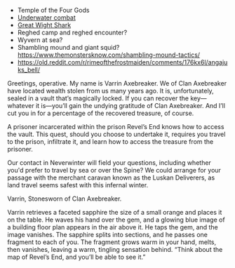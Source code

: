 - Temple of the Four Gods
- [Underwater combat](https://rpgbot.net/dnd5/how-to-play/underwater-combat/)
- [Great Wight Shark](https://i.pinimg.com/originals/97/83/f9/9783f9319396976f0717f284d6e62eaf.jpg)
- Reghed camp and reghed encounter?
- Wyvern at sea?
- Shambling mound and giant squid? https://www.themonstersknow.com/shambling-mound-tactics/
- https://old.reddit.com/r/rimeofthefrostmaiden/comments/176kx6l/angajuks_bell/


Greetings, operative. My name is Varrin Axebreaker. We of Clan Axebreaker have located wealth stolen from us many years ago. It is, unfortunately, sealed in a vault that’s magically locked. If you can recover the key—whatever it is—you’ll gain the undying gratitude of Clan Axebreaker. And I’ll cut you in for a percentage of the recovered treasure, of course. 

A prisoner incarcerated within the prison Revel’s End knows how to access the vault. This quest, should you choose to undertake it, requires you travel to the prison, infiltrate it, and learn how to access the treasure from the prisoner. 

Our contact in Neverwinter will field your questions, including whether you'd prefer to travel by sea or over the Spine? We could arrange for your passage with the merchant caravan known as the Luskan Deliverers, as land travel seems safest with this infernal winter.

Varrin, Stonesworn of Clan Axebreaker.


Varrin retrieves a faceted sapphire the size of a small orange and places it on the table. He waves his hand over the gem, and a glowing blue image of a building floor plan appears in the air above it. He taps the gem, and the image vanishes. The sapphire splits into sections, and he passes one fragment to each of you. The fragment grows warm in your hand, melts, then vanishes, leaving a warm, tingling sensation behind. “Think about the map of Revel’s End, and you’ll be able to see it.”